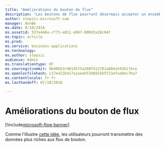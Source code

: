 ```yaml
---
title: "Améliorations du bouton de flux"
description: "Les boutons de flux pourront désormais accepter un ensemble d'entrées plus étendu, un champ numérique ou des cases à cocher, par exemple."
author: stepsic-microsoft-com
manager: AnnBe
ms.date: 8/10/2018
ms.assetid: 537e446a-cf73-e811-a967-000d3a18c047
ms.topic: article
ms.prod: 
ms.service: business-applications
ms.technology: 
ms.author: stepsic
audience: Admin
ms.translationtype: HT
ms.sourcegitcommit: 0b40bb3c98145f5a260f412701a884a5936174ce
ms.openlocfilehash: c17e422b417a1aeebf2b8915b5f23afaa9ec7ba7
ms.contentlocale: fr-fr
ms.lasthandoff: 07/18/2018

---
```

# <a name="flow-button-enhancements"></a>Améliorations du bouton de flux

[!include[microsoft-flow banner](../includes/microsoft-flow.md)]




Comme l'illustre [cette idée](https://powerusers.microsoft.com/t5/Flow-Ideas/Create-multiple-input-types-for-buttons/idi-p/33695), les utilisateurs pourront transmettre des données plus riches aux flux de bouton.

